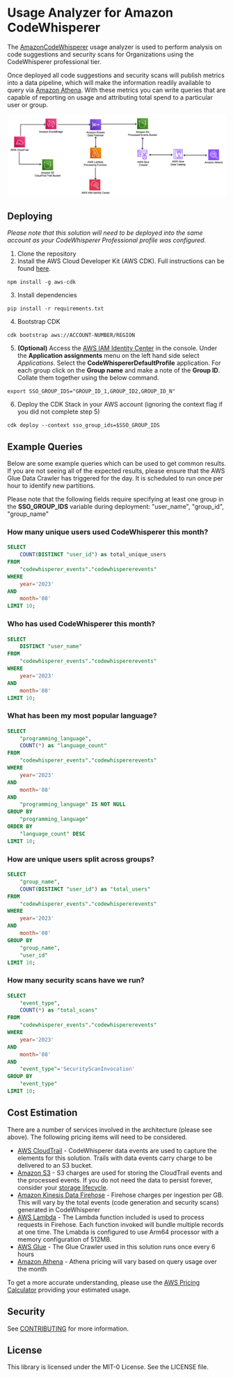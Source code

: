 # Usage Analyzer for Amazon CodeWhisperer

The [AmazonCodeWhisperer](https://aws.amazon.com/codewhisperer/) usage analyzer is used to perform analysis on code suggestions and security scans for Organizations using the CodeWhisperer professional tier.

Once deployed all code suggestions and security scans will publish metrics into a data pipeline, which will make the information readily available to query via [Amazon Athena](https://aws.amazon.com/athena/). With these metrics you can write queries that are capable of reporting on usage and attributing total spend to a particular user or group.

![Architecture Diagram, demonstrating the flow of events](./architecture.png)

## Deploying

*Please note that this solution will need to be deployed into the same account as your CodeWhisperer Professional profile was configured.*

1. Clone the repository
2. Install the AWS Cloud Developer Kit (AWS CDK). Full instructions can be found [here](https://docs.aws.amazon.com/cdk/v2/guide/getting_started.html#getting_started_install).
```
npm install -g aws-cdk
```
3. Install dependencies 
```
pip install -r requirements.txt
```
4. Bootstrap CDK
```
cdk bootstrap aws://ACCOUNT-NUMBER/REGION
```
5. **(Optional)** Access the [AWS IAM Identity Center](https://aws.amazon.com/iam/identity-center/) in the console. Under the **Application assignments** menu on the left hand side select *Applications*. Select the **CodeWhispererDefaultProfile** application. For each group click on the **Group name** and make a note of the **Group ID**. Collate them together using the below command.
```
export SSO_GROUP_IDS="GROUP_ID_1,GROUP_ID2,GROUP_ID_N"
```
6. Deploy the CDK Stack in your AWS account (ignoring the context flag if you did not complete step 5)
```
cdk deploy --context sso_group_ids=$SSO_GROUP_IDS
```

## Example Queries

Below are some example queries which can be used to get common results. If you are not seeing all of the expected results, please ensure that the AWS Glue Data Crawler has triggered for the day. It is scheduled to run once per hour to identify new partitions.

Please note that the following fields require specifying at least one group in the **SSO_GROUP_IDS** variable during deployment: "user_name", "group_id", "group_name"

### How many unique users used CodeWhisperer this month?

```sql
SELECT
    COUNT(DISTINCT "user_id") as total_unique_users
FROM
    "codewhisperer_events"."codewhispererevents"
WHERE
    year='2023'
AND
    month='08'
LIMIT 10;
```

### Who has used CodeWhisperer this month?

```sql
SELECT
    DISTINCT "user_name"
FROM
    "codewhisperer_events"."codewhispererevents"
WHERE
    year='2023'
AND
    month='08'
LIMIT 10;
```

### What has been my most popular language?

```sql
SELECT
    "programming_language",
    COUNT(*) as "language_count"
FROM
    "codewhisperer_events"."codewhispererevents"
WHERE
    year='2023'
AND
    month='08'
AND
    "programming_language" IS NOT NULL
GROUP BY
    "programming_language"
ORDER BY
    "language_count" DESC
LIMIT 10;
```

### How are unique users split across groups?

```sql
SELECT
    "group_name",
    COUNT(DISTINCT "user_id") as "total_users"
FROM
    "codewhisperer_events"."codewhispererevents"
WHERE
    year='2023'
AND
    month='08'
GROUP BY
    "group_name",
    "user_id"
LIMIT 10;
```

### How many security scans have we run?

```sql
SELECT
    "event_type",
    COUNT(*) as "total_scans"
FROM
    "codewhisperer_events"."codewhispererevents"
WHERE
    year='2023'
AND
    month='08'
AND
    "event_type"='SecurityScanInvocation'
GROUP BY
    "event_type"
LIMIT 10;
```

## Cost Estimation

There are a number of services involved in the architecture (please see above). The following pricing items will need to be considered.

* [AWS CloudTrail](https://aws.amazon.com/cloudtrail/pricing/) - CodeWhisperer data events are used to capture the elements for this solution. Trails with data events carry charge to be delivered to an S3 bucket.
* [Amazon S3](https://aws.amazon.com/s3/pricing/) - S3 charges are used for storing the CloudTrail events and the processed events. If you do not need the data to persist forever, consider your [storage lifecycle](https://docs.aws.amazon.com/AmazonS3/latest/userguide/object-lifecycle-mgmt.html).
* [Amazon Kinesis Data Firehose](https://aws.amazon.com/kinesis/data-firehose/pricing/) - Firehose charges per ingestion per GB. This will vary by the total events (code generation and security scans) generated in CodeWhisperer
* [AWS Lambda](https://aws.amazon.com/lambda/pricing/) - The Lambda function included is used to process requests in Firehose. Each function invoked will bundle multiple records at one time. The Lmabda is configured to use Arm64 processor with a memory configuration of 512MB.
* [AWS Glue](https://aws.amazon.com/glue/pricing/) - The Glue Crawler used in this solution runs once every 6 hours
* [Amazon Athena](https://aws.amazon.com/athena/pricing/) - Athena pricing will vary based on query usage over the month

To get a more accurate understanding, please use the [AWS Pricing Calculator](https://calculator.aws/#/addService) providing your estimated usage.

## Security

See [CONTRIBUTING](CONTRIBUTING.md#security-issue-notifications) for more information.

## License

This library is licensed under the MIT-0 License. See the LICENSE file.

